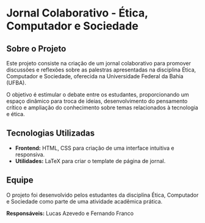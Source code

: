 # Jornal Colaborativo - Ética, Computador e Sociedade

## Sobre o Projeto
Este projeto consiste na criação de um jornal colaborativo para promover discussões e reflexões sobre as palestras apresentadas na disciplina Ética, Computador e Sociedade, oferecida na Universidade Federal da Bahia (UFBA).

O objetivo é estimular o debate entre os estudantes, proporcionando um espaço dinâmico para troca de ideias, desenvolvimento do pensamento crítico e ampliação do conhecimento sobre temas relacionados à tecnologia e ética.

## Tecnologias Utilizadas
- **Frontend:** HTML, CSS para criação de uma interface intuitiva e responsiva.
- **Utilidades:** LaTeX para criar o template de página de jornal.

## Equipe
O projeto foi desenvolvido pelos estudantes da disciplina Ética, Computador e Sociedade como parte de uma atividade acadêmica prática.

**Responsáveis:** Lucas Azevedo e Fernando Franco 
